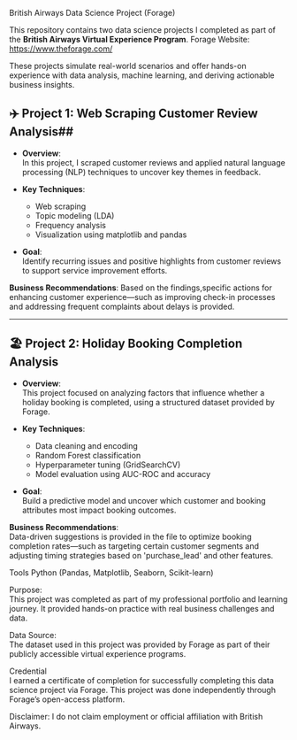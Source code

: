 British Airways Data Science Project (Forage)

This repository contains two data science projects I completed as part of the **British Airways Virtual Experience Program**.
Forage Website: https://www.theforage.com/

These projects simulate real-world scenarios and offer hands-on experience with data analysis, machine learning, and deriving actionable business insights.

## ✈️ Project 1: Web Scraping Customer Review Analysis##

- **Overview**:  
  In this project, I scraped customer reviews and applied natural language processing (NLP) techniques to uncover key themes in feedback.
  
- **Key Techniques**:
  - Web scraping
  - Topic modeling (LDA)
  - Frequency analysis
  - Visualization using matplotlib and pandas

- **Goal**:  
  Identify recurring issues and positive highlights from customer reviews to support service improvement efforts.

**Business Recommendations**:
  Based on the findings,specific actions for enhancing customer experience—such as improving check-in processes and addressing frequent complaints about delays is provided.

---
## 🏖️ Project 2: Holiday Booking Completion Analysis

- **Overview**:  
  This project focused on analyzing factors that influence whether a holiday booking is completed, using a structured dataset provided by Forage.
  
- **Key Techniques**:
  - Data cleaning and encoding
  - Random Forest classification
  - Hyperparameter tuning (GridSearchCV)
  - Model evaluation using AUC-ROC and accuracy

- **Goal**:  
  Build a predictive model and uncover which customer and booking attributes most impact booking outcomes.
  
**Business Recommendations**:  
  Data-driven suggestions is provided in the file to optimize booking completion rates—such as targeting certain customer segments and adjusting timing strategies based on 'purchase_lead' and      other features.

Tools
Python (Pandas, Matplotlib, Seaborn, Scikit-learn)

Purpose:  
This project was completed as part of my professional portfolio and learning journey. It provided hands-on practice with real business challenges and data.

Data Source:  
The dataset used in this project was provided by Forage as part of their publicly accessible virtual experience programs.

Credential  
I earned a certificate of completion for successfully completing this data science project via Forage.
This project was done independently through Forage’s open-access platform.

Disclaimer: I do not claim employment or official affiliation with British Airways.

